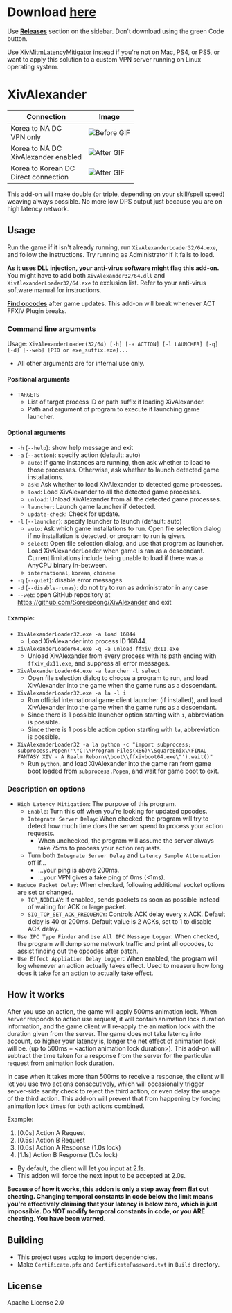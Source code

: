 # Download [here](https://github.com/Soreepeong/XivAlexander/releases)
Use [**Releases**](https://github.com/Soreepeong/XivAlexander/releases) section on the sidebar.
Don't download using the green Code button.

Use [XivMitmLatencyMitigator](https://github.com/Soreepeong/XivMitmLatencyMitigator) instead if you're not on Mac, PS4,
or PS5, or want to apply this solution to a custom VPN server running on Linux operating system.

# XivAlexander
| Connection | Image |
| --- | --- |
| Korea to NA DC<br />VPN only | ![Before GIF](https://github.com/Soreepeong/XivAlexander/raw/main/Graphics/before.gif) |
| Korea to NA DC<br />XivAlexander enabled | ![After GIF](https://github.com/Soreepeong/XivAlexander/raw/main/Graphics/after.gif) | 
| Korea to Korean DC<br />Direct connection | ![After GIF](https://github.com/Soreepeong/XivAlexander/raw/main/Graphics/ref.gif) | 

This add-on will make double (or triple, depending on your skill/spell speed) weaving always possible.
No more low DPS output just because you are on high latency network.

## Usage
Run the game if it isn't already running, run `XivAlexanderLoader32/64.exe`, and follow the instructions.
Try running as Administrator if it fails to load.

**As it uses DLL injection, your anti-virus software might flag this add-on.**
You might have to add both `XivAlexander32/64.dll` and `XivAlexanderLoader32/64.exe` to exclusion list.
Refer to your anti-virus software manual for instructions.

**[Find opcodes](https://github.com/Soreepeong/XivAlexander/wiki/How-to-find-opcodes)** after game updates.
This add-on will break whenever ACT FFXIV Plugin breaks.

### Command line arguments
Usage: `XivAlexanderLoader(32/64) [-h] [-a ACTION] [-l LAUNCHER] [-q] [-d] [--web] [PID or exe_suffix.exe]...`

* All other arguments are for internal use only.

#### Positional arguments
* `TARGETS`
  * List of target process ID or path suffix if loading XivAlexander.
  * Path and argument of program to execute if launching game launcher.

#### Optional arguments
* `-h` (`--help`): show help message and exit
* `-a` (`--action`): specify action (default: auto)
  * `auto`: If game instances are running, then ask whether to load to those processes. Otherwise, ask whether to 
    launch detected game installations.
  * `ask`: Ask whether to load XivAlexander to detected game processes.
  * `load`: Load XivAlexander to all the detected game processes.
  * `unload`: Unload XivAlexander from all the detected game processes.
  * `launcher`: Launch game launcher if detected.
  * `update-check`: Check for update.
* `-l` (`--launcher`): specify launcher to launch (default: auto)
  * `auto`: Ask which game installations to run. Open file selection dialog if no installation is detected, or program
    to run is given.
  * `select`: Open file selection dialog, and use that program as launcher. Load XivAlexanderLoader when game is ran
    as a descendant. Current limitations include being unable to load if there was a AnyCPU binary in-between.
  * `international`, `korean`, `chinese`
* `-q` (`--quiet`): disable error messages
* `-d` (`--disable-runas`): do not try to run as administrator in any case
* `--web`: open GitHub repository at https://github.com/Soreepeong/XivAlexander and exit

#### Example:
* `XivAlexanderLoader32.exe -a load 16844`
  * Load XivAlexander into process ID 16844.
* `XivAlexanderLoader64.exe -q -a unload ffxiv_dx11.exe`
  * Unload XivAlexander from every process with its path ending with `ffxiv_dx11.exe`, and suppress all error messages.
* `XivAlexanderLoader64.exe -a launcher -l select`
  * Open file selection dialog to choose a program to run, and load XivAlexander into the game when the game runs
    as a descendant.
* `XivAlexanderLoader32.exe -a la -l i`
  * Run official international game client launcher (if installed), and load XivAlexander into the game when the game
    runs as a descendant.
  * Since there is 1 possible launcher option starting with `i`, abbreviation is possible.
  * Since there is 1 possible action option starting with `la`, abbreviation is possible.
* `XivAlexanderLoader32 -a la python -c "import subprocess; subprocess.Popen('\"C:\\Program Files(x86)\\SquareEnix\\FINAL FANTASY XIV - A Realm Reborn\\boot\\ffxivboot64.exe\"').wait()"`
  * Run `python`, and load XivAlexander into the game ran from game boot loaded from `subprocess.Popen`, 
    and wait for game boot to exit. 

### Description on options
* `High Latency Mitigation`: The purpose of this program.
  * `Enable`: Turn this off when you're looking for updated opcodes.
  * `Integrate Server Delay`: When checked, the program will try to detect how much time does the server spend to process your action requests.
    * When unchecked, the program will assume the server always take 75ms to process your action requests.
  * Turn both `Integrate Server Delay` and `Latency Sample Attenuation` off if...
    * ...your ping is above 200ms.
    * ...your VPN gives a fake ping of 0ms (&lt;1ms).
* `Reduce Packet Delay`: When checked, following additional socket options are set or changed. 
  * `TCP_NODELAY`: If enabled, sends packets as soon as possible instead of waiting for ACK or large packet.
  * `SIO_TCP_SET_ACK_FREQUENCY`: Controls ACK delay every x ACK. Default delay is 40 or 200ms. Default value is 2 ACKs, set to 1 to disable ACK delay.
* `Use IPC Type Finder` and `Use All IPC Message Logger`: When checked, the program will dump some network traffic and print all opcodes, to assist finding out the opcodes after patch.
* `Use Effect Appliation Delay Logger`: When enabled, the program will log whenever an action actually takes effect. Used to measure how long does it take for an action to actually take effect. 
   
## How it works
After you use an action, the game will apply 500ms animation lock. 
When server responds to action use request, it will contain animation lock duration information, and the game client will re-apply the animation lock with the duration given from the server.
The game does not take latency into account, so higher your latency is, longer the net effect of animation lock will be. (up to 500ms + &lt;action animation lock duration&gt;).
This add-on will subtract the time taken for a response from the server for the particular request from animation lock duration.

In case when it takes more than 500ms to receive a response, the client will let you use two actions consecutively, which will occasionally trigger server-side sanity check to reject the third action, or even delay the usage of the third action.
This add-on will prevent that from happening by forcing animation lock times for both actions combined.

Example:
1. [0.0s] Action A Request
2. [0.5s] Action B Request
3. [0.6s] Action A Response (1.0s lock)
4. [1.1s] Action B Response (1.0s lock)
* By default, the client will let you input at 2.1s.
* This addon will force the next input to be accepted at 2.0s.

**Because of how it works, this addon is only a step away from flat out cheating.
Changing temporal constants in code below the limit means you're effectively claiming that your latency is below zero,
which is just impossible. Do NOT modify temporal constants in code, or you ARE cheating. You have been warned.**

## Building
* This project uses [vcpkg](https://github.com/microsoft/vcpkg) to import dependencies.
* Make `Certificate.pfx` and `CertificatePassword.txt` in `Build` directory.

## License
Apache License 2.0
